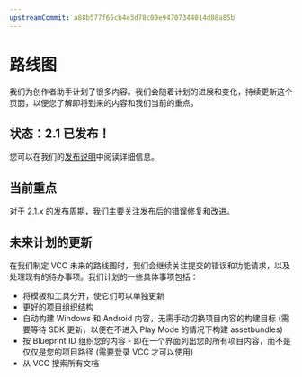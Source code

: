 ```yaml
---
upstreamCommit: a88b577f65cb4e3d78c09e94707344014d08a85b
---
```


# 路线图

我们为创作者助手计划了很多内容。我们会随着计划的进展和变化，持续更新这个页面，以便您了解即将到来的内容和我们当前的重点。

## 状态：2.1 已发布！
您可以在我们的[发布说明](https://vcc.docs.vrchat.com/news/release-2.1.0)中阅读详细信息。

## 当前重点

对于 2.1.x 的发布周期，我们主要关注发布后的错误修复和改进。

## 未来计划的更新

在我们制定 VCC 未来的路线图时，我们会继续关注提交的错误和功能请求，以及处理现有的待办事项。我们计划的一些具体事项包括：

- 将模板和工具分开，使它们可以单独更新
- 更好的项目组织结构
- 自动构建 Windows 和 Android 内容，无需手动切换项目内容的构建目标 (需要等待 SDK 更新，以便在不进入 Play Mode 的情况下构建 assetbundles)
- 按 Blueprint ID 组织您的内容 - 即在一个界面列出您的所有项目内容，而不是仅仅是您的项目路径 (需要登录 VCC 才可以使用)
- 从 VCC 搜索所有文档